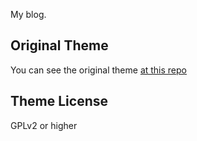 My blog.

Original Theme
-------
You can see the original theme [at this repo](http://mattvh.github.io/solar-theme-jekyll/)


Theme License
---------
GPLv2 or higher
